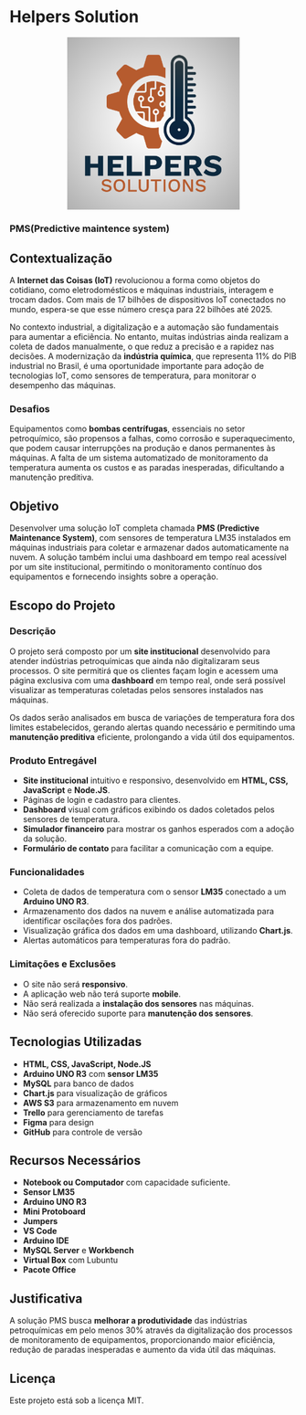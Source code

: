 # Helpers Solution
<div style="display: flex; justify-content: center; align-itens: center;">
  <img src="assets/logo.png" alt="Descrição da imagem" width="60%"/>
</div>  

### PMS(Predictive maintence system)

## Contextualização

A **Internet das Coisas (IoT)** revolucionou a forma como objetos do cotidiano, como eletrodomésticos e máquinas industriais, interagem e trocam dados. Com mais de 17 bilhões de dispositivos IoT conectados no mundo, espera-se que esse número cresça para 22 bilhões até 2025.

No contexto industrial, a digitalização e a automação são fundamentais para aumentar a eficiência. No entanto, muitas indústrias ainda realizam a coleta de dados manualmente, o que reduz a precisão e a rapidez nas decisões. A modernização da **indústria química**, que representa 11% do PIB industrial no Brasil, é uma oportunidade importante para adoção de tecnologias IoT, como sensores de temperatura, para monitorar o desempenho das máquinas.

### Desafios

Equipamentos como **bombas centrífugas**, essenciais no setor petroquímico, são propensos a falhas, como corrosão e superaquecimento, que podem causar interrupções na produção e danos permanentes às máquinas. A falta de um sistema automatizado de monitoramento da temperatura aumenta os custos e as paradas inesperadas, dificultando a manutenção preditiva.

## Objetivo

Desenvolver uma solução IoT completa chamada **PMS (Predictive Maintenance System)**, com sensores de temperatura LM35 instalados em máquinas industriais para coletar e armazenar dados automaticamente na nuvem. A solução também inclui uma dashboard em tempo real acessível por um site institucional, permitindo o monitoramento contínuo dos equipamentos e fornecendo insights sobre a operação.

## Escopo do Projeto

### Descrição

O projeto será composto por um **site institucional** desenvolvido para atender indústrias petroquímicas que ainda não digitalizaram seus processos. O site permitirá que os clientes façam login e acessem uma página exclusiva com uma **dashboard** em tempo real, onde será possível visualizar as temperaturas coletadas pelos sensores instalados nas máquinas.

Os dados serão analisados em busca de variações de temperatura fora dos limites estabelecidos, gerando alertas quando necessário e permitindo uma **manutenção preditiva** eficiente, prolongando a vida útil dos equipamentos.

### Produto Entregável

- **Site institucional** intuitivo e responsivo, desenvolvido em **HTML, CSS, JavaScript** e **Node.JS**.
- Páginas de login e cadastro para clientes.
- **Dashboard** visual com gráficos exibindo os dados coletados pelos sensores de temperatura.
- **Simulador financeiro** para mostrar os ganhos esperados com a adoção da solução.
- **Formulário de contato** para facilitar a comunicação com a equipe.

### Funcionalidades

- Coleta de dados de temperatura com o sensor **LM35** conectado a um **Arduino UNO R3**.
- Armazenamento dos dados na nuvem e análise automatizada para identificar oscilações fora dos padrões.
- Visualização gráfica dos dados em uma dashboard, utilizando **Chart.js**.
- Alertas automáticos para temperaturas fora do padrão.

### Limitações e Exclusões

- O site não será **responsivo**.
- A aplicação web não terá suporte **mobile**.
- Não será realizada a **instalação dos sensores** nas máquinas.
- Não será oferecido suporte para **manutenção dos sensores**.

## Tecnologias Utilizadas

- **HTML, CSS, JavaScript, Node.JS**
- **Arduino UNO R3** com **sensor LM35**
- **MySQL** para banco de dados
- **Chart.js** para visualização de gráficos
- **AWS S3** para armazenamento em nuvem
- **Trello** para gerenciamento de tarefas
- **Figma** para design
- **GitHub** para controle de versão

## Recursos Necessários

- **Notebook ou Computador** com capacidade suficiente.
- **Sensor LM35**
- **Arduino UNO R3**
- **Mini Protoboard**
- **Jumpers**
- **VS Code**
- **Arduino IDE**
- **MySQL Server** e **Workbench**
- **Virtual Box** com Lubuntu
- **Pacote Office**

## Justificativa

A solução PMS busca **melhorar a produtividade** das indústrias petroquímicas em pelo menos 30% através da digitalização dos processos de monitoramento de equipamentos, proporcionando maior eficiência, redução de paradas inesperadas e aumento da vida útil das máquinas.

## Licença

Este projeto está sob a licença MIT.

